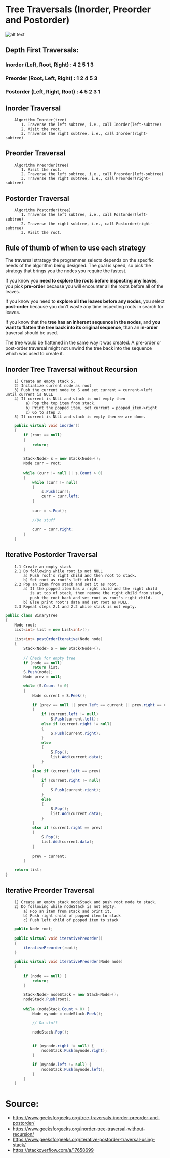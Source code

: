 # Tree Traversals (Inorder, Preorder and Postorder)

![alt text](https://media.geeksforgeeks.org/wp-content/cdn-uploads/2009/06/tree12.gif)

## Depth First Traversals: 
### Inorder (Left, Root, Right) : 4 2 5 1 3 
### Preorder (Root, Left, Right) : 1 2 4 5 3 
### Postorder (Left, Right, Root) : 4 5 2 3 1

## Inorder Traversal
```
    Algorithm Inorder(tree)
       1. Traverse the left subtree, i.e., call Inorder(left-subtree)
       2. Visit the root.
       3. Traverse the right subtree, i.e., call Inorder(right-subtree)
```

## Preorder Traversal 
```
    Algorithm Preorder(tree)
       1. Visit the root.
       2. Traverse the left subtree, i.e., call Preorder(left-subtree)
       3. Traverse the right subtree, i.e., call Preorder(right-subtree) 
```

## Postorder Traversal
```
    Algorithm Postorder(tree)
       1. Traverse the left subtree, i.e., call Postorder(left-subtree)
       2. Traverse the right subtree, i.e., call Postorder(right-subtree)
       3. Visit the root.
```

## Rule of thumb of when to use each strategy

The traversal strategy the programmer selects depends on the specific needs of the algorithm being designed. The goal is speed, so pick the strategy that brings you the nodes you require the fastest.

If you know you **need to explore the roots before inspecting any leaves**, you pick **pre-order** because you will encounter all the roots before all of the leaves.

If you know you need to **explore all the leaves before any nodes**, you select **post-order** because you don't waste any time inspecting roots in search for leaves.

If you know that the **tree has an inherent sequence in the nodes**, and **you want to flatten the tree back into its original sequence**, than an **in-order** traversal should be used. 

The tree would be flattened in the same way it was created. A pre-order or post-order traversal might not unwind the tree back into the sequence which was used to create it.

## Inorder Tree Traversal without Recursion

```
    1) Create an empty stack S.
    2) Initialize current node as root
    3) Push the current node to S and set current = current->left until current is NULL
    4) If current is NULL and stack is not empty then 
         a) Pop the top item from stack.
         b) Print the popped item, set current = popped_item->right 
         c) Go to step 3.
    5) If current is NULL and stack is empty then we are done.
```

```C#
    public virtual void inorder()
    {
        if (root == null)
        {
            return;
        }
 
        Stack<Node> s = new Stack<Node>();
        Node curr = root;
 
        while (curr != null || s.Count > 0)
        {
            while (curr != null)
            {
                s.Push(curr);
                curr = curr.left;
            }
 
            curr = s.Pop();
 
            //Do stuff
 
            curr = curr.right;
        }
    }
```

## Iterative Postorder Traversal

```
    1.1 Create an empty stack
    2.1 Do following while root is not NULL
        a) Push root's right child and then root to stack.
        b) Set root as root's left child.
    2.2 Pop an item from stack and set it as root.
        a) If the popped item has a right child and the right child 
           is at top of stack, then remove the right child from stack,
           push the root back and set root as root's right child.
        b) Else print root's data and set root as NULL.
    2.3 Repeat steps 2.1 and 2.2 while stack is not empty.
```

```C#
public class BinaryTree
{
    Node root;
    List<int> list = new List<int>();
 
    List<int> postOrderIterative(Node node)
    {
        Stack<Node> S = new Stack<Node>();
 
        // Check for empty tree
        if (node == null)
            return list;
        S.Push(node);
        Node prev = null;

        while (S.Count != 0)
        {
            Node current = S.Peek();
 
            if (prev == null || prev.left == current || prev.right == current)
            {
                if (current.left != null)
                    S.Push(current.left);
                else if (current.right != null)
                {
                    S.Push(current.right);
                }
                else
                {
                    S.Pop();
                    list.Add(current.data);
                }
            }
            else if (current.left == prev)
            {
                if (current.right != null)
                {
                    S.Push(current.right);
                }
                else
                {
                    S.Pop();
                    list.Add(current.data);
                }
            }
            else if (current.right == prev)
            {
                S.Pop();
                list.Add(current.data);
            }
 
            prev = current;
        }

    return list;
}
```

## Iterative Preorder Traversal

```
    1) Create an empty stack nodeStack and push root node to stack. 
    2) Do following while nodeStack is not empty. 
        a) Pop an item from stack and print it. 
        b) Push right child of popped item to stack 
        c) Push left child of popped item to stack
```

```C#
    public Node root;
 
    public virtual void iterativePreorder()
    {
        iterativePreorder(root);
    }

    public virtual void iterativePreorder(Node node)
    {
 
        if (node == null) {
            return;
        }
 
        Stack<Node> nodeStack = new Stack<Node>();
        nodeStack.Push(root);
 
        while (nodeStack.Count > 0) {
            Node mynode = nodeStack.Peek();

            // Do stuff

            nodeStack.Pop();
 

            if (mynode.right != null) {
                nodeStack.Push(mynode.right);
            }

            if (mynode.left != null) {
                nodeStack.Push(mynode.left);
            }
        }
    }

```

# Source: 
- https://www.geeksforgeeks.org/tree-traversals-inorder-preorder-and-postorder/
- https://www.geeksforgeeks.org/inorder-tree-traversal-without-recursion/
- https://www.geeksforgeeks.org/iterative-postorder-traversal-using-stack/
- https://stackoverflow.com/a/17658699